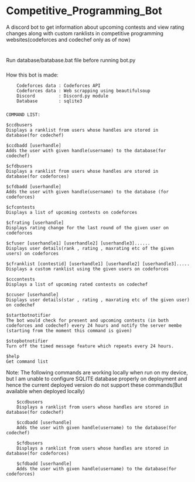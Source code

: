 # Competitive_Programming_Bot

A discord bot to get information about upcoming contests and view rating changes along with custom ranklists in competitive programming websites(codeforces and codechef only as of now)
#
# 
Run database/batabase.bat file before running bot.py

###

How this bot is made:

        Codeforces data : Codeforces API
        Codeforces data : Web scrapping using beautifulsoup
        Discord         : Discord.py module
        Database        : sqlite3

###
    COMMAND LIST:

    $ccdbusers 
    Displays a ranklist from users whose handles are stored in database(for codechef)

    $ccdbadd [userhandle]  
    Adds the user with given handle(username) to the database(for codechef)

    $cfdbusers 
    Displays a ranklist from users whose handles are stored in database(for codeforces)

    $cfdbadd [userhandle]  
    Adds the user with given handle(username) to the database (for codeforces)      

    $cfcontests             
    Displays a list of upcoming contests on codeforces

    $cfrating [userhandle]  
    Displays rating change for the last round of the given user on codeforces

    $cfuser [userhandle1] [userhandle2] [userhandle3]......
    Displays user details(rank , rating , maxrating etc of the given users) on codeforces

    $cfranklist [contestid] [userhandle1] [userhandle2] [userhandle3].....
    Displays a custom ranklist using the given users on codeforces

    $cccontests             
    Displays a list of upcoming rated contests on codechef

    $ccuser [userhandle] 
    Displays user details(star , rating , maxrating etc of the given user) on codechef

    $startbotnotifier
    The bot would check for present and upcoming contests (in both codeforces and codechef) every 24 hours and notify the server membe  (starting from the moment this command is given)

    $stopbotnotifier
    Turn off the timed message feature which repeats every 24 hours.

    $help
    Get command list

Note: The following commands are working locally when run on my device, but I am unable to configure SQLITE database properly on deployment and hence the current deployed version do not support these commands(But available when deployed locally)

        $ccdbusers  
        Displays a ranklist from users whose handles are stored in database(for codechef) 

        $ccdbadd [userhandle] 
        Adds the user with given handle(username) to the database(for codechef) 

        $cfdbusers  
        Displays a ranklist from users whose handles are stored in database(for codeforces) 

        $cfdbadd [userhandle] 
        Adds the user with given handle(username) to the database(for codeforces)  